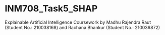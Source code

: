 # INM708_Task5_SHAP
Explainable Artificial Intelligence Coursework by Madhu Rajendra Raut (Student No.: 210038168) and Rachana Bhankur (Student No.: 210036872)
